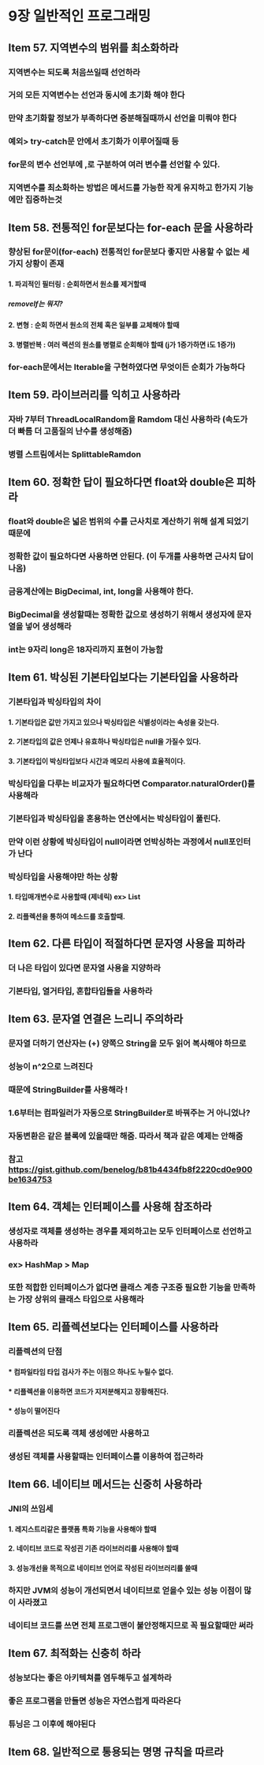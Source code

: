 # 9장 일반적인 프로그래밍 

## Item 57. 지역변수의 범위를 최소화하라
### 지역변수는 되도록 처음쓰일때 선언하라
### 거의 모든 지역변수는 선언과 동시에 초기화 해야 한다
### 만약 초기화할 정보가 부족하다면 중분해질때까시 선언을 미뤄야 한다
### 예외> try-catch문 안에서 초기화가 이루어질때 등
### for문의 변수 선언부에 ,로 구분하여 여러 변수를 선언할 수 있다.
### 지역변수를 최소화하는 방법은 메서드를 가능한 작게 유지하고 한가지 기능에만 집중하는것

## Item 58. 전통적인 for문보다는 for-each 문을 사용하라
### 향상된 for문이(for-each) 전통적인 for문보다 좋지만 사용할 수 없는 세가지 상황이 존재
#### 1. 파괴적인 필터링 : 순회하면서 원소를 제거할때
##### removeIf는 뭐지?
#### 2. 변형 : 순회 하면서 원소의 전체 혹은 일부를 교체해야 할때
#### 3. 병렬반복 : 여러 렉션의 원소를 병렬로 순회해야 할때 (j가 1증가하면 i도 1증가)
### for-each문에서는 Iterable을 구현하였다면 무엇이든 순회가 가능하다

## Item 59. 라이브러리를 익히고 사용하라
### 자바 7부터 ThreadLocalRandom을 Ramdom 대신 사용하라 (속도가 더 빠름 더 고품질의 난수를 생성해줌)
### 병렬 스트림에서는 SplittableRamdon

## Item 60. 정확한 답이 필요하다면 float와 double은 피하라
### float와 double은 넓은 범위의 수를 근사치로 계산하기 위해 설계 되었기 때문에
### 정확한 값이 필요하다면 사용하면 안된다. (이 두개를 사용하면 근사치 답이 나옴)
### 금융계산에는 BigDecimal, int, long을 사용해야 한다.
### BigDecimal을 생성할때는 정확한 값으로 생성하기 위해서 생성자에 문자열을 넣어 생성해라
### int는 9자리 long은 18자리까지 표현이 가능함

## Item 61. 박싱된 기본타입보다는 기본타입을 사용하라
### 기본타입과 박싱타입의 차이
#### 1. 기본타입은 값만 가지고 있으나 박싱타입은 식별성이라는 속성을 갖는다.
#### 2. 기본타입의 값은 언제나 유효하나 박싱타입은 null을 가질수 있다.
#### 3. 기본타입이 박싱타입보다 시간과 메모리 사용에 효율적이다.
### 박싱타입을 다루는 비교자가 필요하다면 Comparator.naturalOrder()를 사용해라
### 기본타입과 박싱타입을 혼용하는 연산에서는 박싱타입이 풀린다.
### 만약 이런 상황에 박싱타입이 null이라면 언박싱하는 과정에서 null포인터가 난다
### 박싱타입을 사용해야만 하는 상황
#### 1. 타입매개변수로 사용할때 (제네릭) ex> List<Integer>
#### 2. 리플렉션을 통하여 메소드를 호출할때.
  
## Item 62. 다른 타입이 적절하다면 문자영 사용을 피하라
### 더 나은 타입이 있다면 문자열 사용을 지양하라
### 기본타입, 열거타입, 혼합타입들을 사용하라

## Item 63. 문자열 연결은 느리니 주의하라
### 문자열 더하기 연산자는 (+) 양쪽으 String을 모두 읽어 복사해야 하므로
### 성능이 n^2으로 느려진다
### 때문에 StringBuilder를 사용해라 !
### 1.6부터는 컴파일러가 자동으로 StringBuilder로 바꿔주는 거 아니었나?
### 자동변환은 같은 블록에 있을때만 해줌. 따라서 책과 같은 예제는 안해줌
### 참고 https://gist.github.com/benelog/b81b4434fb8f2220cd0e900be1634753

## Item 64. 객체는 인터페이스를 사용해 참조하라
### 생성자로 객체를 생성하는 경우를 제외하고는 모두 인터페이스로 선언하고 사용하라
### ex> HashMap > Map
### 또한 적합한 인터페이스가 없다면 클래스 계층 구조중 필요한 기능을 만족하는 가장 상위의 클래스 타입으로 사용해라

## Item 65. 리플렉션보다는 인터페이스를 사용하라
### 리플렉션의 단점
#### * 컴파일타임 타입 검사가 주는 이점으 하나도 누릴수 없다.
#### * 리플렉션을 이용하면 코드가 지저분해지고 장황해진다.
#### * 성능이 떨어진다
### 리플렉션은 되도록 객체 생성에만 사용하고
### 생성된 객체를 사용할때는 인터페이스를 이용하여 접근하라

## Item 66. 네이티브 메서드는 신중히 사용하라
### JNI의 쓰임세
#### 1. 레지스트리같은 플랫폼 특화 기능을 사용해야 할때
#### 2. 네이티브 코드로 작성괸 기존 라이브러리를 사용해야 할때
#### 3. 성능개선을 목적으로 네이티브 언어로 작성된 라이브러리를 쓸때
### 하지만 JVM의 성능이 개선되면서 네이티브로 얻을수 있는 성능 이점이 많이 사라졌고
### 네이티브 코드를 쓰면 전체 프로그맨이 불안정해지므로 꼭 필요할때만 써라

## Item 67. 최적화는 신충히 하라
### 성능보다는 좋은 아키텍쳐를 염두해두고 설계하라
### 좋은 프로그램을 만들면 성능은 자연스럽게 따라온다
### 튜닝은 그 이후에 해야된다

## Item 68. 일반적으로 통용되는 명명 규칙을 따르라
### 
